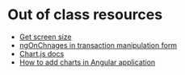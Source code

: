 # Out of class resources
- [Get screen size](https://www.itsolutionstuff.com/post/how-to-get-width-and-height-of-screen-in-angularexample.html)
- [ngOnChnages in transaction manipulation form](https://atlantictu-my.sharepoint.com/:w:/g/personal/s00233102_atu_ie/EbvB65Zv2mdPuvT_Cq03XW8BiC9g7K--JiunZwdRQEHU7g?e=zfHdY9)
- [Chart.js docs](https://www.chartjs.org/docs/latest/getting-started/)
- [How to add charts in Angular application](https://www.youtube.com/watch?v=IyVdmvOVXlU&t=121s)